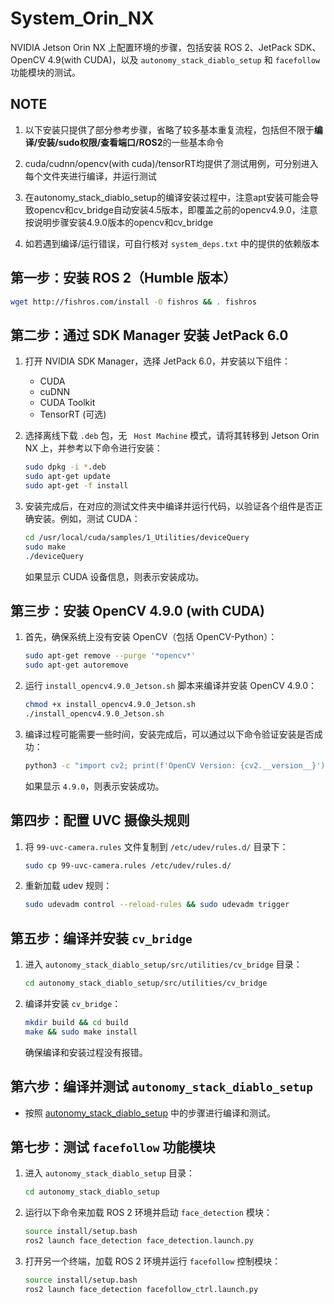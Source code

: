 
# System_Orin_NX

NVIDIA Jetson Orin NX 上配置环境的步骤，包括安装 ROS 2、JetPack SDK、OpenCV 4.9(with CUDA)，以及 `autonomy_stack_diablo_setup` 和 `facefollow` 功能模块的测试。

## NOTE

1. 以下安装只提供了部分参考步骤，省略了较多基本重复流程，包括但不限于**编译/安装/sudo权限/查看端口/ROS2**的一些基本命令

2. cuda/cudnn/opencv(with cuda)/tensorRT均提供了测试用例，可分别进入每个文件夹进行编译，并运行测试

3. 在autonomy_stack_diablo_setup的编译安装过程中，注意apt安装可能会导致opencv和cv_bridge自动安装4.5版本，即覆盖之前的opencv4.9.0，注意按说明步骤安装4.9.0版本的opencv和cv_bridge

4. 如若遇到编译/运行错误，可自行核对 `system_deps.txt` 中的提供的依赖版本

## 第一步：安装 ROS 2（Humble 版本）

   ```bash
   wget http://fishros.com/install -O fishros && . fishros
   ```

## 第二步：通过 SDK Manager 安装 JetPack 6.0

1. 打开 NVIDIA SDK Manager，选择 JetPack 6.0，并安装以下组件：
   - CUDA
   - cuDNN
   - CUDA Toolkit
   - TensorRT (可选)

2. 选择离线下载 `.deb` 包，无 ` Host Machine` 模式，请将其转移到 Jetson Orin NX 上，并参考以下命令进行安装：

   ```bash
   sudo dpkg -i *.deb
   sudo apt-get update
   sudo apt-get -f install
   ```

3. 安装完成后，在对应的测试文件夹中编译并运行代码，以验证各个组件是否正确安装。例如，测试 CUDA：

   ```bash
   cd /usr/local/cuda/samples/1_Utilities/deviceQuery
   sudo make
   ./deviceQuery
   ```

   如果显示 CUDA 设备信息，则表示安装成功。

## 第三步：安装 OpenCV 4.9.0 (with CUDA)

1. 首先，确保系统上没有安装 OpenCV（包括 OpenCV-Python）：

   ```bash
   sudo apt-get remove --purge '*opencv*'
   sudo apt-get autoremove
   ```

2. 运行 `install_opencv4.9.0_Jetson.sh` 脚本来编译并安装 OpenCV 4.9.0：

   ```bash
   chmod +x install_opencv4.9.0_Jetson.sh
   ./install_opencv4.9.0_Jetson.sh
   ```

3. 编译过程可能需要一些时间，安装完成后，可以通过以下命令验证安装是否成功：

   ```bash
   python3 -c "import cv2; print(f'OpenCV Version: {cv2.__version__}'); print(f'CUDA Support: {cv2.cuda.getCudaEnabledDeviceCount() > 0}')"
   ```

   如果显示 `4.9.0`，则表示安装成功。

## 第四步：配置 UVC 摄像头规则

1. 将 `99-uvc-camera.rules` 文件复制到 `/etc/udev/rules.d/` 目录下：

   ```bash
   sudo cp 99-uvc-camera.rules /etc/udev/rules.d/
   ```

2. 重新加载 udev 规则：

   ```bash
   sudo udevadm control --reload-rules && sudo udevadm trigger
   ```

## 第五步：编译并安装 `cv_bridge`

1. 进入 `autonomy_stack_diablo_setup/src/utilities/cv_bridge` 目录：

   ```bash
   cd autonomy_stack_diablo_setup/src/utilities/cv_bridge
   ```

2. 编译并安装 `cv_bridge`：

   ```bash
   mkdir build && cd build
   make && sudo make install
   ```

   确保编译和安装过程没有报错。

## 第六步：编译并测试 `autonomy_stack_diablo_setup`

- 按照 [autonomy_stack_diablo_setup](https://github.com/jizhang-cmu/autonomy_stack_diablo_setup) 中的步骤进行编译和测试。

## 第七步：测试 `facefollow` 功能模块

1. 进入 `autonomy_stack_diablo_setup` 目录：

   ```bash
   cd autonomy_stack_diablo_setup
   ```

2. 运行以下命令来加载 ROS 2 环境并启动 `face_detection` 模块：

   ```bash
   source install/setup.bash
   ros2 launch face_detection face_detection.launch.py
   ```

3. 打开另一个终端，加载 ROS 2 环境并运行 `facefollow` 控制模块：

   ```bash
   source install/setup.bash
   ros2 launch face_detection facefollow_ctrl.launch.py
   ```

